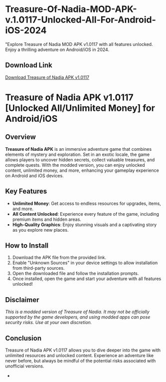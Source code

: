 # Treasure-Of-Nadia-MOD-APK-v.1.0117-Unlocked-All-For-Android-iOS-2024
"Explore Treasure of Nadia MOD APK v1.0117 with all features unlocked. Enjoy a thrilling adventure on Android/iOS in 2024.

## Download Link
[Download Treasure of Nadia APK v1.0117](https://techymody.com/treasure-of-nadia-mod-apk-v-1-0117-unlocked-all-download-for-android-ios/)

# Treasure of Nadia APK v1.0117 [Unlocked All/Unlimited Money] for Android/iOS

## Overview
**Treasure of Nadia APK** is an immersive adventure game that combines elements of mystery and exploration. Set in an exotic locale, the game allows players to uncover hidden secrets, collect valuable treasures, and complete quests. With the modded version, you can enjoy unlocked content, unlimited money, and more, enhancing your gameplay experience on Android and iOS devices.

## Key Features
- **Unlimited Money**: Get access to endless resources for upgrades, items, and more.
- **All Content Unlocked**: Experience every feature of the game, including premium items and hidden areas.
- **High-Quality Graphics**: Enjoy stunning visuals and a captivating story as you explore new places.


## How to Install
1. Download the APK file from the provided link.
2. Enable "Unknown Sources" in your device settings to allow installation from third-party sources.
3. Open the downloaded file and follow the installation prompts.
4. Once installed, open the game and start your adventure with all features unlocked!

## Disclaimer
*This is a modded version of Treasure of Nadia. It may not be officially supported by the game developers, and using modded apps can pose security risks. Use at your own discretion.*

## Conclusion
Treasure of Nadia APK v1.0117 allows you to dive deeper into the game with unlimited resources and unlocked content. Experience an adventure like never before, but always be mindful of the potential risks associated with unofficial versions.

-
